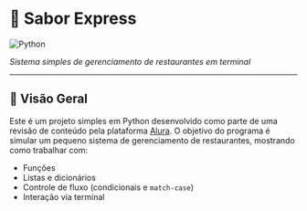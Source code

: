 # 🚀 Sabor Express

![Python](https://img.shields.io/badge/python-%3E%3D3.6-blue)  


_Sistema simples de gerenciamento de restaurantes em terminal_

---

## 🎯 Visão Geral

Este é um projeto simples em Python desenvolvido como parte de uma revisão de conteúdo pela plataforma [Alura](https://www.alura.com.br/). O objetivo do programa é simular um pequeno sistema de gerenciamento de restaurantes, mostrando como trabalhar com:

- Funções  
- Listas e dicionários  
- Controle de fluxo (condicionais e `match-case`)  
- Interação via terminal
